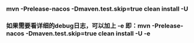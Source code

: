 ### mvn -Prelease-nacos -Dmaven.test.skip=true clean install -U
### 如果需要看详细的debug日志，可以加上 -e 即：mvn -Prelease-nacos -Dmaven.test.skip=true clean install -U -e